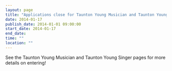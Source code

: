 ```yaml
---
layout: page
title: "Applications close for Taunton Young Musician and Taunton Young Singer"
date: 2014-01-17
publish_date: 2014-01-01 09:00:00
start_date: 2014-01-17
end_date: 
time: ""
location: ""
---
```

See the Taunton Young Musician and Taunton Young Singer pages for more details on entering!
